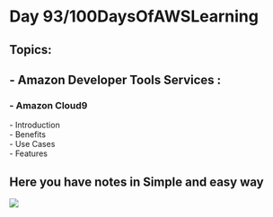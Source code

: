 <h1>Day 93/100DaysOfAWSLearning</h1>


<h2>Topics:</h2>


<h2> - Amazon Developer Tools Services : </h2>
  <h3> - Amazon Cloud9 </h3>
          - Introduction <br>
          - Benefits <br>
          - Use Cases <br>
          - Features <br>
         
        
   
   <h2> Here you have notes in Simple and easy way </h2>
   
   <img src = "https://github.com/thetechgirlgita/100-days-of-aws-learning/blob/master/Images/Day93/93_1.jpg?raw=true">
  
 
